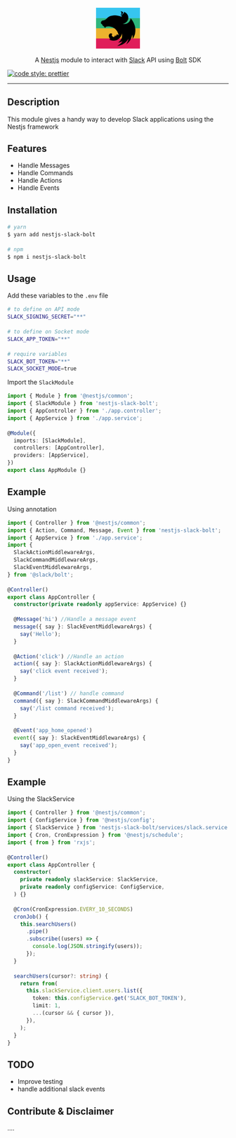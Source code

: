 <p align="center">
  <a href="https://github.com/bamada/nest-slack-bolt" target="blank"><img src="logo.svg" width="100" alt="Nestjs Slack Bolt" /></a>
</p>

[circleci-image]: https://img.shields.io/circleci/build/github/nestjs/nest/master?token=abc123def456
[circleci-url]: https://circleci.com/gh/nestjs/nest

<p align="center">A <a href="http://nestjs.com/" target="blank">Nestjs</a> module to interact with <a href="http://nodejs.org" target="_blank">Slack</a> API using <a href="https://api.slack.com/bolt">Bolt</a> SDK</p>

[![code style: prettier](https://img.shields.io/badge/code_style-prettier-ff69b4.svg?style=flat-square)](https://github.com/prettier/prettier)

---

## Description

This module gives a handy way to develop Slack applications using the Nestjs framework

## Features

- Handle Messages
- Handle Commands
- Handle Actions
- Handle Events

## Installation

```bash
# yarn
$ yarn add nestjs-slack-bolt

# npm
$ npm i nestjs-slack-bolt
```

## Usage

Add these variables to the `.env` file

```bash
# to define on API mode
SLACK_SIGNING_SECRET="**"

# to define on Socket mode
SLACK_APP_TOKEN="**"

# require variables
SLACK_BOT_TOKEN="**"
SLACK_SOCKET_MODE=true

```

Import the `SlackModule`

```typescript
import { Module } from '@nestjs/common';
import { SlackModule } from 'nestjs-slack-bolt';
import { AppController } from './app.controller';
import { AppService } from './app.service';

@Module({
  imports: [SlackModule],
  controllers: [AppController],
  providers: [AppService],
})
export class AppModule {}
```

## Example

Using annotation

```typescript
import { Controller } from '@nestjs/common';
import { Action, Command, Message, Event } from 'nestjs-slack-bolt';
import { AppService } from './app.service';
import {
  SlackActionMiddlewareArgs,
  SlackCommandMiddlewareArgs,
  SlackEventMiddlewareArgs,
} from '@slack/bolt';

@Controller()
export class AppController {
  constructor(private readonly appService: AppService) {}

  @Message('hi') //Handle a message event
  message({ say }: SlackEventMiddlewareArgs) {
    say('Hello');
  }

  @Action('click') //Handle an action
  action({ say }: SlackActionMiddlewareArgs) {
    say('click event received');
  }

  @Command('/list') // handle command
  command({ say }: SlackCommandMiddlewareArgs) {
    say('/list command received');
  }

  @Event('app_home_opened')
  event({ say }: SlackEventMiddlewareArgs) {
    say('app_open_event received');
  }
}
```

## Example

Using the SlackService

```typescript
import { Controller } from '@nestjs/common';
import { ConfigService } from '@nestjs/config';
import { SlackService } from 'nestjs-slack-bolt/services/slack.service';
import { Cron, CronExpression } from '@nestjs/schedule';
import { from } from 'rxjs';

@Controller()
export class AppController {
  constructor(
    private readonly slackService: SlackService,
    private readonly configService: ConfigService,
  ) {}

  @Cron(CronExpression.EVERY_10_SECONDS)
  cronJob() {
    this.searchUsers()
      .pipe()
      .subscribe((users) => {
        console.log(JSON.stringify(users));
      });
  }

  searchUsers(cursor?: string) {
    return from(
      this.slackService.client.users.list({
        token: this.configService.get('SLACK_BOT_TOKEN'),
        limit: 1,
        ...(cursor && { cursor }),
      }),
    );
  }
}
```

## TODO

- Improve testing
- handle additional slack events

## Contribute & Disclaimer

....
